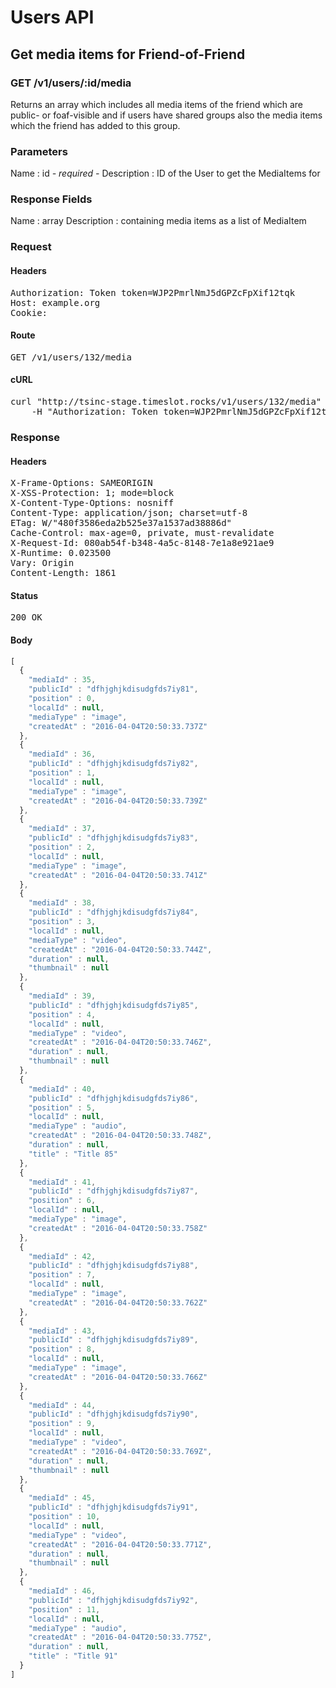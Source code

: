 # Users API

## Get media items for Friend-of-Friend

### GET /v1/users/:id/media

Returns an array which includes all media items of the friend which are public- or foaf-visible and if users have shared groups also the media items which the friend has added to this group.

### Parameters

Name : id *- required -*
Description : ID of the User to get the MediaItems for


### Response Fields

Name : array
Description : containing media items as a list of MediaItem

### Request

#### Headers

<pre>Authorization: Token token=WJP2PmrlNmJ5dGPZcFpXif12tqk
Host: example.org
Cookie: </pre>

#### Route

<pre>GET /v1/users/132/media</pre>

#### cURL

<pre class="request">curl &quot;http://tsinc-stage.timeslot.rocks/v1/users/132/media&quot; -X GET \
	-H &quot;Authorization: Token token=WJP2PmrlNmJ5dGPZcFpXif12tqk&quot;</pre>

### Response

#### Headers

<pre>X-Frame-Options: SAMEORIGIN
X-XSS-Protection: 1; mode=block
X-Content-Type-Options: nosniff
Content-Type: application/json; charset=utf-8
ETag: W/&quot;480f3586eda2b525e37a1537ad38886d&quot;
Cache-Control: max-age=0, private, must-revalidate
X-Request-Id: 080ab54f-b348-4a5c-8148-7e1a8e921ae9
X-Runtime: 0.023500
Vary: Origin
Content-Length: 1861</pre>

#### Status

<pre>200 OK</pre>

#### Body

```javascript
[
  {
    "mediaId" : 35,
    "publicId" : "dfhjghjkdisudgfds7iy81",
    "position" : 0,
    "localId" : null,
    "mediaType" : "image",
    "createdAt" : "2016-04-04T20:50:33.737Z"
  },
  {
    "mediaId" : 36,
    "publicId" : "dfhjghjkdisudgfds7iy82",
    "position" : 1,
    "localId" : null,
    "mediaType" : "image",
    "createdAt" : "2016-04-04T20:50:33.739Z"
  },
  {
    "mediaId" : 37,
    "publicId" : "dfhjghjkdisudgfds7iy83",
    "position" : 2,
    "localId" : null,
    "mediaType" : "image",
    "createdAt" : "2016-04-04T20:50:33.741Z"
  },
  {
    "mediaId" : 38,
    "publicId" : "dfhjghjkdisudgfds7iy84",
    "position" : 3,
    "localId" : null,
    "mediaType" : "video",
    "createdAt" : "2016-04-04T20:50:33.744Z",
    "duration" : null,
    "thumbnail" : null
  },
  {
    "mediaId" : 39,
    "publicId" : "dfhjghjkdisudgfds7iy85",
    "position" : 4,
    "localId" : null,
    "mediaType" : "video",
    "createdAt" : "2016-04-04T20:50:33.746Z",
    "duration" : null,
    "thumbnail" : null
  },
  {
    "mediaId" : 40,
    "publicId" : "dfhjghjkdisudgfds7iy86",
    "position" : 5,
    "localId" : null,
    "mediaType" : "audio",
    "createdAt" : "2016-04-04T20:50:33.748Z",
    "duration" : null,
    "title" : "Title 85"
  },
  {
    "mediaId" : 41,
    "publicId" : "dfhjghjkdisudgfds7iy87",
    "position" : 6,
    "localId" : null,
    "mediaType" : "image",
    "createdAt" : "2016-04-04T20:50:33.758Z"
  },
  {
    "mediaId" : 42,
    "publicId" : "dfhjghjkdisudgfds7iy88",
    "position" : 7,
    "localId" : null,
    "mediaType" : "image",
    "createdAt" : "2016-04-04T20:50:33.762Z"
  },
  {
    "mediaId" : 43,
    "publicId" : "dfhjghjkdisudgfds7iy89",
    "position" : 8,
    "localId" : null,
    "mediaType" : "image",
    "createdAt" : "2016-04-04T20:50:33.766Z"
  },
  {
    "mediaId" : 44,
    "publicId" : "dfhjghjkdisudgfds7iy90",
    "position" : 9,
    "localId" : null,
    "mediaType" : "video",
    "createdAt" : "2016-04-04T20:50:33.769Z",
    "duration" : null,
    "thumbnail" : null
  },
  {
    "mediaId" : 45,
    "publicId" : "dfhjghjkdisudgfds7iy91",
    "position" : 10,
    "localId" : null,
    "mediaType" : "video",
    "createdAt" : "2016-04-04T20:50:33.771Z",
    "duration" : null,
    "thumbnail" : null
  },
  {
    "mediaId" : 46,
    "publicId" : "dfhjghjkdisudgfds7iy92",
    "position" : 11,
    "localId" : null,
    "mediaType" : "audio",
    "createdAt" : "2016-04-04T20:50:33.775Z",
    "duration" : null,
    "title" : "Title 91"
  }
]
```
